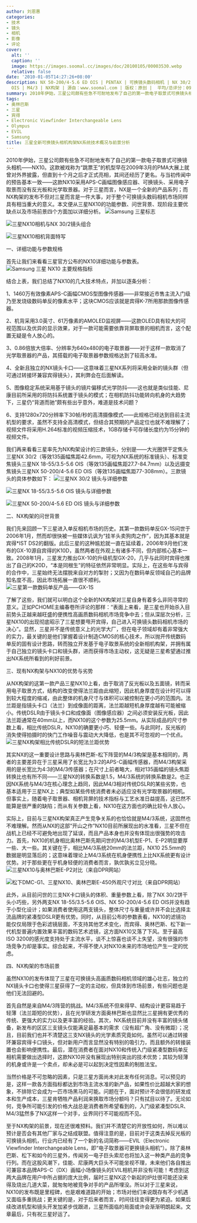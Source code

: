 ```yaml
---
author: 刘恩惠
categories:
- 技术
- 镜头
- 相机
- 影像
- 评论
cover:
  alt: ''
  caption: ''
  image: https://images.soomal.cc/images/doc/20100105/00003530.webp
  relative: false
date: '2010-01-05T14:27:26+08:00'
description: NX 50-200/4-5.6 ED OIS | PENTAX | 可换镜头数码相机 | NX 30/2 | NX10 | NX 18-55/3.5-5.6
  OIS | M4/3 | NX构架 | 源自：www.soomal.com | 版权：原创 |  平均/总评分：09.33/112
summary: 2010年伊始，三星公司颇有些急不可耐地发布了自己的第一款电子取景式可换镜头相机――NX10。这款被戏称为“跳票王”的机型早在2009年3月的PMA大展上就曾对外界披露，但直到十个月之后才正式亮相，其间还经历了更名。与当初传闻中的预告基本一致――这款NX10采用APS-C画幅图像感应器、可换镜头、采用电子取景而没有反光板和光学取景器……
tags:
- 奥林巴斯
- 三星
- 宾得
- Electronic Viewfinder Interchangeable Lens
- Olympus
- EVIL
- Samsung
title: 三星全新可换镜头相机构架NX系统技术概况与前景分析
---
```


2010年伊始，三星公司颇有些急不可耐地发布了自己的第一款电子取景式可换镜头相机――NX10。这款被戏称为“跳票王”的机型早在2009年3月的PMA大展上就曾对外界披露，但直到十个月之后才正式亮相，其间还经历了更名。与当初传闻中的预告基本一致――这款NX10采用APS-C画幅图像感应器、可换镜头、采用电子取景而没有反光板和光学取景器。对于三星而言，NX是一个全新的产品系列；而NX构架的发布不但对三星而言是一件大事，对于整个可换镜头数码相机市场同样具有相当重大的意义。本文便从三星NX10的功能参数、问世背景、现阶段主要优缺点以及市场前景四个方面加以详细分析。
![Samsung 三星标志](https://images.soomal.cc/images/doc/20090417/00001043.webp)




![三星NX10相机与NX 30/2镜头组合](https://images.soomal.cc/images/doc/20100105/00003530.webp)




![三星NX10相机背面特写](https://images.soomal.cc/images/doc/20100105/00003531.webp)





一、详细功能与参数规格

首先让我们来看看三星官方公布的NX10详细功能与参数表。
![Samsung 三星 NX10 主要规格指标](https://images.soomal.cc/images/doc/20100105/00003533.webp)





结合上表，我们总结了NX10的几大技术特点，并加以逐条分析：

1、1460万有效像素APS-C画幅CMOS型图像传感器――非常接近市售主流入门级乃至发烧级数码单反的像素水平；这块CMOS应该就是宾得K-7所用那款图像传感器。

2、机背采用3.0英寸、61万像素的AMOLED监视屏――这款OLED具有较大的可视范围以及优异的显示效果，对于一款可能需要依靠背屏取景的相机而言，这个配置无疑是令人放心的。

3、0.86倍放大倍率、分辨率为640x480的电子取景器――对于这样一款取消了光学取景器的产品，其搭载的电子取景器参数规格达到了较高水准。

4、全新且独立的NX镜头卡口――这意味着三星NX系列将采用全新的镜头群（但可通过转接环兼容宾得镜头），其利弊会在后面解读。

5、图像稳定系统采用基于镜头的镜片偏移式光学防抖――这也就是类似佳能、尼康目前所采用的将防抖系统置于镜头的模式；在相机防抖功能转向机身的大趋势下，三星仍“背道而驰”颇有些出乎意外，难道是技术问题？

6、支持1280x720分辨率下30帧/秒的高清摄像模式――此规格已经达到目前主流机型的要求，虽然不支持全高清模式，但结合其预期的产品定位也就不难理解了；视频文件将采用H.264标准的视频压缩技术，1GB存储卡可存储长度约为15分钟的视频文件。

我们再来看看三星率先为NX构架设计的三款镜头，分别是――大光圈饼干定焦头三星NX 30/2（等效135画幅焦距42.6mm，可视为NX系统的标准镜头）、标准变焦镜头三星NX 18-55/3.5-5.6 OIS（等效135画幅焦距27.7-84.7mm）以及远摄变焦镜头三星NX 50-200/4-5.6 ED OIS（等效135画幅焦距77-308mm）。三款镜头的具体参数如下：
![三星NX 30/2 镜头与详细参数](https://images.soomal.cc/images/doc/20100105/00003528.webp)




![三星NX 18-55/3.5-5.6 OIS 镜头与详细参数](https://images.soomal.cc/images/doc/20100105/00003527.webp)




![三星NX 50-200/4-5.6 ED OIS 镜头与详细参数](https://images.soomal.cc/images/doc/20100105/00003529.webp)





二、NX构架的问世背景

我们先来回顾一下三星进入单反相机市场的历史。其第一款数码单反GX-1S问世于2006年1月，然而却很快被一些媒体讥讽为“挂羊头卖狗肉之作”，因为其基本就是宾得*IST DS2的翻版。此后三星的这种尴尬就一直在延续着，2006年9月他们发布的GX-10源自宾得的K10D，虽然两者在外观上有诸多不同，但内部核心基本一致。2008年1月，三星发力推出GX-10的升级机型GX-20，几乎与此同时宾得也推出了自己的K20D，“本是同根生”的特征依然非常明显。实际上，在这些年与宾得的合作中，三星始终无法摆脱来自对方的掣肘；又因为在数码单反领域自己的品牌知名度不高，因此市场拓展一直很不顺利。
![三星第一款数码单反产品――GX-1S](https://images.soomal.cc/images/doc/20100105/00003534.webp)





了解了这些，我们就可以明白这个全新的NX构架对三星自身有着多么非同寻常的意义。正如PCHOME主编春卷所评论的那样：“表面上来看，是三星也开始杀入目前势头正越来越旺盛的便携性高画质数码相机市场竞争中去；但从深层次分析，三星NX10的出现彻底昭示了三星想要甩开宾得，自己进入可换镜头数码相机市场的决心”。显然，三星并不是传统意义上的光学大厂，但在电子领域却有着非常强大的实力，最关键的是他们掌握着设计制造CMOS的核心技术，所以抛开传统数码单反的固有设计思路，转而独立开发基于电子取景系统的全新相机构架，并拥有属于自己独立的镜头卡口和镜头群，进而获得市场主动权，这无疑是三星希望通过推出NX系统所看到的利好前景。

三、现有NX构架与NX10的优势与劣势

从NX构架的这第一款产品三星NX10上看，由于取消了反光板以及五面镜，转而采用电子取景方式，结构的改变使得法兰距由此缩短，因此机身厚度在设计时可以得到较大程度的缩减，由此整体的机身尺寸与体积可以被控制在更小巧的范围内。法兰距是指镜头卡口（法兰）到成像面的距离，法兰距越短机身厚度越有可能被缩小。传统DSLR由于镜头卡口和成像面（图像感应器）之间必须安装反光板，因此法兰距通常在40mm以上，而NX10的这个参数为25.5mm。从实际成品的尺寸参数上看，相比传统DSLR，NX10的确要更小巧、轻便一些。与此同时，反光板的消失使得拍摄时的快门工作噪音与震动大大降低，也是其不可忽视的一个优点。
![三星NX构架相比传统DSLR的短法兰距优势](https://images.soomal.cc/images/doc/20100105/00003535.webp)





其实NX的这一重要设计思路与奥林巴斯-松下阵营的M4/3构架是基本相同的，两者的主要差异在于三星采用了长宽比为3:2的APS-C画幅传感器，而M4/3构架采用的是长宽比为4:3的M4/3传感器；在尺寸上前者略大，相对135画幅的镜头焦距转换比也有所不同――三星NX的转换系数是1.5，M4/3系统的转换系数是2。也正因NX系统与M4/3在核心理念上趋同，因此M4/3相对传统DSLR的某些劣势，也基本适用于三星NX上；典型如某些传统消费者未必适应没有光学取景器的相机。但事实上，随着电子取景器、相机背屏的技术指标与工艺水准日益提高，这已然不能算是很严重的缺陷；而从有关参数上看，NX10在这方面也的确比较令人放心。

实际上，目前与三星NX构架真正产生竞争关系的也恰恰就是M4/3系统，这固然也不难理解。然而从NX的这部“开山之作”NX10目前所展现出的水准看，三星不但在战机上已经不可避免地出现了延误，而且产品本身也并没有体现出很强势的攻击力。首先，NX10的机身相比奥林巴斯先期问世的M4/3机型E-P1、E-P2明显要厚一些、大一些。其关键在于，相比M4/3系统20mm的法兰距，NX10 25.5mm的数据是明显落后的；这意味着理论上M4/3系统在机身便携性上比NX系统更有设计优势。对于那些更在乎机身轻便的消费者而言，孰优孰劣立见分晓。
![三星NX10与奥林巴斯E-P2对比（来自DPR网站）](https://images.soomal.cc/images/doc/20100105/00003532.webp)




![松下DMC-G1、三星NX10、奥林巴斯E-450外观尺寸对比（来自DPR网站）](https://images.soomal.cc/images/doc/20100105/00003536.webp)





此外，从目前问世的三支NX卡口镜头的体积、重量参数上看，除了NX 30/2饼干头小巧些，另外两支NX 18-55/3.5-5.6 OIS、NX 50-200/4-5.6 ED OIS并没有趋于小型化设计；如果消费者使用这两支镜头，整体尺寸与重量或许并不会比选择主流品牌的紧凑型DSLR更有优势。同时，从目前公布的参数表看，NX10的滤镜功能仅仅局限于色彩滤镜层面，不支持其他艺术变化，而宾得、奥林巴斯、松下新一代机型普遍内置效果丰富的数码艺术滤镜，这方面NX10又落了下风。至于最高ISO 3200的感光度支持处于主流水平，谈不上惊喜也谈不上失望，没有很强的市场竞争力却是事实。综合起来，不得不使人对NX10未来的市场地位产生一定的忧虑。

四、NX构架的市场前景

虽然NX10的发布体现了三星在可换镜头高画质数码相机领域的雄心壮志，独立的NX镜头卡口也使得三星获得了一定的主动权，但具体到市场前景，有些问题也是他们无法回避的。

首先自然是来自M4/3阵营的挑战。M4/3系统不但来得早、结构设计更容易趋于轻薄（法兰距短的优势），且在光学研发方面奥林巴斯也显然比三星拥有更优秀的传统、更强大的实力以及更丰富的经验。其次，NX系统目前并没有丰富的镜头储备，新发布的区区三支镜头仅能满足最基本的需求（没有超广角、没有微距）；况且，目前我们也并不清楚这三支NX镜头的光学素质究竟如何。虽然可以通过转接环兼容宾得卡口镜头，但对新用户而言显然没有特别的吸引力，而且额外的转接装置也会影响便携性。最后，潜在消费者在面对NX10和传统入门级紧凑型数码单反相机需要做出选择时，这款NX10并没有展现出特别突出的技术优势；其较为轻薄的机身或许是一个卖点，却未必是可以起到决定性因素的制胜法宝。

当然价格是不可忽略的因素，只是三星方面尚未对此发布任何消息。可以预见的是，这样一款各方面指标都达到市场主流水准的新产品，如果性价比超越大家的想象，不排除它会成为一匹市场黑马的可能。问题在于，面对预计不会很低的研发成本和生产成本，三星肯牺牲产品利润来换取市场分额吗？只有拭目以待了。无论如何，竞争所可能引发的价格大战总是消费者所希望看到的，入门级紧凑型DSLR、M4/3猛然多了NX这样一个对手，业界同行不可能视而不见。

至于NX构架的前景，现在还很难预料。我们并不清楚它的开放性如何，所以难以预计是否会有其他厂家与之结成联盟。值得注意的是，目前对于这类去掉反光板的可换镜头相机，行业内已经有了一个新的名词简称――EVIL（Electronic Viewfinder Interchangeable Lens，即“电子取景器可更换镜头相机”）。除了奥林巴斯、松下和如今的三星外，传闻另一电子巨头索尼也将加入这一种类产品的竞争行列。而在这股风潮下，佳能、尼康两大巨头不可能坐视不理，未来他们各自推出可兼容本品牌APS-C（DX）画幅小场像镜头的EVIL相机并非没有可能！考虑到这两大品牌在用户中所占据的庞大比例，届时三星NX这个新起的炉灶很可能还没来得及烧出几道大菜，就匆匆地被竞争对手的产品所埋没。所以对于三星来说，NX10的发布既是里程碑，也是艰难道路的开始；市场对他们来说既存有不少机遇又面临多重挑战；更关键的是，对于后来者而言，时间往往变得更为紧迫。如果后续改进机型和镜头开发加紧步伐跟进，三星所面临的局面或许会渐渐明朗起来。文章最后，只有祝三星好运了。